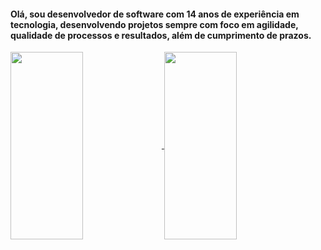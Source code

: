 #### Olá, sou desenvolvedor de software com 14 anos de experiência em tecnologia, desenvolvendo projetos sempre com foco em agilidade, qualidade de processos e resultados, além de cumprimento de prazos. 

<a href="https://github.com/joshuamaia">
  <img style="width: 48%; height: 300px; margin: 0" align="center" src="https://github-readme-stats.vercel.app/api?username=joshuamaia&show_icons=true&theme=tokyonight" />
</a>
<a href="https://github.com/joshuamaia">
  <img style="width: 48%; height: 300px; margin: 0" align="center" src="https://github-readme-stats.vercel.app/api/top-langs/?username=joshuamaia&layout=compact&theme=tokyonight" />
</a>








